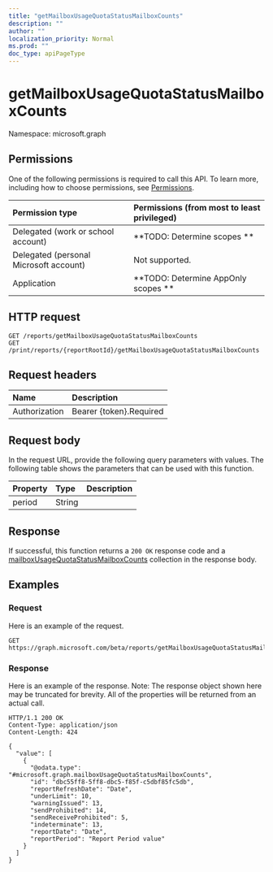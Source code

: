 ```yaml
---
title: "getMailboxUsageQuotaStatusMailboxCounts"
description: ""
author: ""
localization_priority: Normal
ms.prod: ""
doc_type: apiPageType
---
```


# getMailboxUsageQuotaStatusMailboxCounts

Namespace: microsoft.graph



## Permissions
One of the following permissions is required to call this API. To learn more, including how to choose permissions, see [Permissions](/concepts/permissions-reference.md).

|Permission type|Permissions (from most to least privileged)|
|:---|:---|
|Delegated (work or school account)|**TODO: Determine scopes **|
|Delegated (personal Microsoft account)|Not supported.|
|Application|**TODO: Determine AppOnly scopes **|

## HTTP request
<!-- {
  "blockType": "ignored"
}
-->
``` http
GET /reports/getMailboxUsageQuotaStatusMailboxCounts
GET /print/reports/{reportRootId}/getMailboxUsageQuotaStatusMailboxCounts
```

## Request headers
|Name|Description|
|:---|:---|
|Authorization|Bearer {token}.Required|

## Request body
In the request URL, provide the following query parameters with values.
The following table shows the parameters that can be used with this function.

|Property|Type|Description|
|:---|:---|:---|
|period|String||



## Response
If successful, this function returns a `200 OK` response code and a [mailboxUsageQuotaStatusMailboxCounts](../resources/mailboxusagequotastatusmailboxcounts.md) collection in the response body.

## Examples

### Request
Here is an example of the request.
<!-- {
  "blockType": "request",
  "name": "reportroot_getmailboxusagequotastatusmailboxcounts"
}
-->
``` http
GET https://graph.microsoft.com/beta/reports/getMailboxUsageQuotaStatusMailboxCounts(period='parameterValue')
```

### Response
Here is an example of the response. Note: The response object shown here may be truncated for brevity. All of the properties will be returned from an actual call.
<!-- {
  "blockType": "response",
  "truncated": true,
  "@odata.type": "collection(microsoft.graph.mailboxusagequotastatusmailboxcounts)"
}
-->
``` http
HTTP/1.1 200 OK
Content-Type: application/json
Content-Length: 424

{
  "value": [
    {
      "@odata.type": "#microsoft.graph.mailboxUsageQuotaStatusMailboxCounts",
      "id": "dbc55ff8-5ff8-dbc5-f85f-c5dbf85fc5db",
      "reportRefreshDate": "Date",
      "underLimit": 10,
      "warningIssued": 13,
      "sendProhibited": 14,
      "sendReceiveProhibited": 5,
      "indeterminate": 13,
      "reportDate": "Date",
      "reportPeriod": "Report Period value"
    }
  ]
}
```

